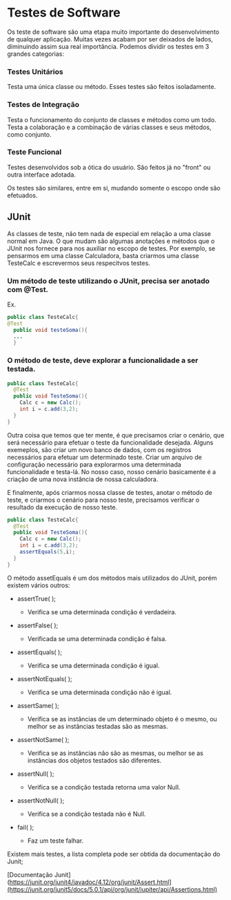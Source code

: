 # Testes de Software
Os teste de software são uma etapa muito importante do desenvolvimento de qualquer aplicação.
Muitas vezes acabam por ser deixados de lados, diminuindo assim sua real importância.
Podemos dividir os testes em 3 grandes categorias:

### Testes Unitários
Testa uma única classe ou método. Esses testes são feitos isoladamente.

### Testes de Integração
Testa o funcionamento do conjunto de classes e métodos como um todo. Testa a colaboração e a combinação de várias classes e seus métodos, como conjunto.

### Teste Funcional
Testes desenvolvidos sob a ótica do usuário. São feitos já no "front" ou outra interface adotada.

Os testes são similares, entre em si, mudando somente o escopo onde são efetuados.

## JUnit

As classes de teste, não tem nada de especial em relação a uma classe normal em Java. O que mudam são algumas anotações e métodos que o JUnit nos fornece para nos auxiliar no escopo de testes.
Por exemplo, se pensarmos em uma classe Calculadora, basta criarmos uma classe TesteCalc e escrevermos seus respecitvos testes.

### Um método de teste utilizando o JUnit, precisa ser anotado com @Test.
Ex.
```java
public class TesteCalc{
@Test
  public void testeSoma(){
  ...
  }
```

### O método de teste, deve explorar a funcionalidade a ser testada.

```java
public class TesteCalc{
  @Test
  public void TesteSoma(){
    Calc c = new Calc();
    int i = c.add(3,2);
  }
}
```
Outra coisa que temos que ter mente, é que precisamos criar o cenário, que será necessário para efetuar o teste da funcionalidade desejada.
Alguns exemeplos, são criar um novo banco de dados, com os registros necessários para efetuar um determinado teste. Criar um arquivo de configuração necessário para explorarmos uma determinada funcionalidade e testa-lá.
No nosso caso, nosso cenário basicamente é a criação de uma nova instância de nossa calculadora.

E finalmente, após criarmos nossa classe de testes, anotar o método de teste, e criarmos o cenário para nosso teste, precisamos verificar o resultado da execução de nosso teste.

```java
public class TesteCalc{
  @Test
  public void TesteSoma(){
    Calc c = new Calc();
    int i = c.add(3,2);
    assertEquals(5,i);
  }
}
```
O método assetEquals é um dos métodos mais utilizados do JUnit, porém existem vários outros:

* assertTrue( );
  - Verifica se uma determinada condição é verdadeira.
  
* assertFalse( );
  - Verificada se uma determinada condição é falsa.
  
* assertEquals( );
  - Verifica se uma determinada condição é igual.
  
* assertNotEquals( );
  - Verifica se uma determinada condição não é igual.
  
* assertSame( );
  - Verifica se as instâncias de um determinado objeto é o mesmo, ou melhor se as instâncias testadas são as mesmas.
  
* assertNotSame( );
  - Verifica se as instâncias não são as mesmas, ou melhor se as instâncias dos objetos testados são diferentes.
  
* assertNull( );
  - Verifica se a condição testada retorna uma valor Null.
  
* assertNotNull( );
  - Verifica se a condição testada não é Null.
  
* fail( );
  - Faz um teste falhar.

Existem mais testes, a lista completa pode ser obtida da documentação do Junit;

[Documentação Junit](https://junit.org/junit4/javadoc/4.12/org/junit/Assert.html](https://junit.org/junit5/docs/5.0.1/api/org/junit/jupiter/api/Assertions.html)
